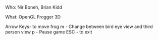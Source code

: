 Who: Nir Boneh, Brian Kidd

What: OpenGL Frogger 3D

Arrow Keys- to move frog
m - Change between bird eye view and third person view
p - Pause game 
ESC - to exit

